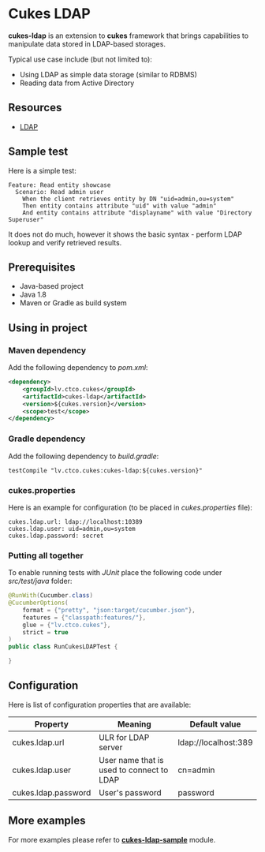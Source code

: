 # Cukes LDAP

**cukes-ldap** is an extension to **cukes** framework that brings capabilities to manipulate data stored in LDAP-based storages.

Typical use case include (but not limited to):

- Using LDAP as simple data storage (similar to RDBMS)
- Reading data from Active Directory

## Resources

- [LDAP](https://en.wikipedia.org/wiki/Lightweight_Directory_Access_Protocol)

## Sample test

Here is a simple test:

```gherkin
Feature: Read entity showcase
  Scenario: Read admin user
    When the client retrieves entity by DN "uid=admin,ou=system"
    Then entity contains attribute "uid" with value "admin"
    And entity contains attribute "displayname" with value "Directory Superuser"
```

It does not do much, however it shows the basic syntax - perform LDAP lookup and verify retrieved results.

## Prerequisites

- Java-based project
- Java 1.8
- Maven or Gradle as build system

## Using in project

### Maven dependency

Add the following dependency to *pom.xml*:

```xml
<dependency>
    <groupId>lv.ctco.cukes</groupId>
    <artifactId>cukes-ldap</artifactId>
    <version>${cukes.version}</version>
    <scope>test</scope>
</dependency>
```

### Gradle dependency

Add the following dependency to *build.gradle*:

```
testCompile "lv.ctco.cukes:cukes-ldap:${cukes.version}"
```

### cukes.properties

Here is an example for configuration (to be placed in *cukes.properties* file):

```
cukes.ldap.url: ldap://localhost:10389
cukes.ldap.user: uid=admin,ou=system
cukes.ldap.password: secret
```

### Putting all together

To enable running tests with *JUnit* place the following code under *src/test/java* folder:

```java
@RunWith(Cucumber.class)
@CucumberOptions(
    format = {"pretty", "json:target/cucumber.json"},
    features = {"classpath:features/"},
    glue = {"lv.ctco.cukes"},
    strict = true
)
public class RunCukesLDAPTest {

}

```

## Configuration

Here is list of configuration properties that are available:

| Property           | Meaning                                   | Default value        |
|--------------------|-------------------------------------------|----------------------|
| cukes.ldap.url     | ULR for LDAP server                       | ldap://localhost:389 |
| cukes.ldap.user    | User name that is used to connect to LDAP | cn=admin             |
| cukes.ldap.password| User's password                           | password             |

## More examples

For more examples please refer to **[cukes-ldap-sample](../cukes-ldap-sample)** module.
